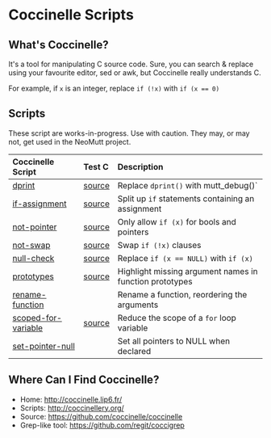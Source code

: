 # Coccinelle Scripts

## What's Coccinelle?

It's a tool for manipulating C source code.  Sure, you can search & replace
using your favourite editor, sed or awk, but Coccinelle really understands C.

For example, if `x` is an integer, replace `if (!x)` with `if (x == 0)`

## Scripts

These script are works-in-progress.  Use with caution.
They may, or may not, get used in the NeoMutt project.

| Coccinelle Script                                | Test C                          | Description                                             |
| :----------------------------------------------- | :------------------------------ | :------------------------------------------------------ |
| [dprint](dprint.cocci)                           | [source](dprint.c)              | Replace `dprint()` with mutt_debug()`                   |
| [if-assignment](if-assignment.cocci)             | [source](if-assignment.c)       | Split up `if` statements containing an assignment       |
| [not-pointer](not-pointer.cocci)                 | [source](not-pointer.c)         | Only allow `if (x)` for bools and pointers              |
| [not-swap](not-swap.cocci)                       | [source](not-swap.c)            | Swap `if (!x)` clauses                                  |
| [null-check](null-check.cocci)                   | [source](null-check.c)          | Replace `if (x == NULL)` with `if (x)`                  |
| [prototypes](prototypes.cocci)                   | [source](prototypes.c)          | Highlight missing argument names in function prototypes |
| [rename-function](rename-function.cocci)         |                                 | Rename a function, reordering the arguments             |
| [scoped-for-variable](scoped-for-variable.cocci) | [source](scoped-for-variable.c) | Reduce the scope of a `for` loop variable               |
| [set-pointer-null](set-pointer-null.cocci)       |                                 | Set all pointers to NULL when declared                  |

## Where Can I Find Coccinelle?

- Home: http://coccinelle.lip6.fr/
- Scripts: http://coccinellery.org/
- Source: https://github.com/coccinelle/coccinelle
- Grep-like tool: https://github.com/regit/coccigrep

